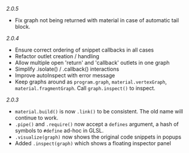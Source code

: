 _2.0.5_
 * Fix graph not being returned with material in case of automatic tail block.
 
_2.0.4_
 * Ensure correct ordering of snippet callbacks in all cases
 * Refactor outlet creation / handling
 * Allow multiple open 'return' and 'callback' outlets in one graph
 * Simplify .isolate() / .callback() interactions
 * Improve autoInspect with error message
 * Keep graphs around as `program.graph`, `material.vertexGraph`, `material.fragmentGraph`. Call `graph.inspect()` to inspect.

_2.0.3_

 * `material.build()` is now `.link()` to be consistent. The old name will continue to work.
 * `.pipe()` and `.require()` now accept a `defines` argument, a hash of symbols to `#define` ad-hoc in GLSL.
 * `.visualize(graph)` now shows the original code snippets in popups
 * Added `.inspect(graph)` which shows a floating inspector panel
